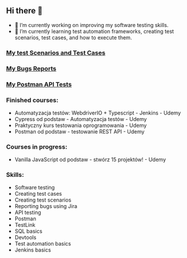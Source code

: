 ## Hi there 👋

- 🔭 I’m currently working on improving my software testing skills.
- 🌱 I’m currently learning test automation frameworks, creating test scenarios,  test cases, and how to execute them.

### [My test Scenarios and Test Cases](https://github.com/wiszes/Test-Scenarios-and-Test-Cases---Examples)
### [My Bugs Reports](https://github.com/wiszes/Bugs-Reports--Examples)
### [My Postman API Tests](https://github.com/wiszes/Postman-API-Tests--Examples)

### Finished courses:
- Automatyzacja testów: WebdriverIO + Typescript - Jenkins - Udemy
- Cypress od podstaw - Automatyzacja testów - Udemy
- Praktyczny kurs testowania oprogramowania - Udemy
- Postman od podstaw - testowanie REST API - Udemy

### Courses in progress:
- Vanilla JavaScript od podstaw - stwórz 15 projektów! - Udemy


### Skills:
- Software testing
- Creating test cases 
- Creating test scenarios
- Reporting bugs using Jira
- API testing
- Postman
- TestLink
- SQL basics
- Devtools
- Test automation basics
- Jenkins basics




